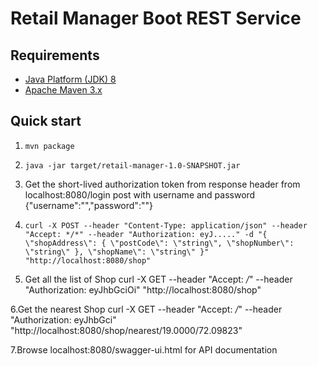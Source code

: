 Retail Manager Boot REST Service
================================



Requirements
------------
* [Java Platform (JDK) 8](http://www.oracle.com/technetwork/java/javase/downloads/index.html)
* [Apache Maven 3.x](http://maven.apache.org/)

Quick start
-----------
1. `mvn package`
2. `java -jar target/retail-manager-1.0-SNAPSHOT.jar`
3. Get the short-lived authorization token from response header
from localhost:8080/login post with username and password
{"username":"","password":""}

4. `curl -X POST --header "Content-Type: application/json" --header "Accept: */*" --header "Authorization: eyJ....." -d "{
  \"shopAddress\": {
    \"postCode\": \"string\",
    \"shopNumber\": \"string\"
  },
  \"shopName\": \"string\"
}" "http://localhost:8080/shop"`
5. Get all the list of Shop
curl -X GET --header "Accept: */*" --header "Authorization: eyJhbGciOi" "http://localhost:8080/shop"

6.Get the nearest Shop
curl -X GET --header "Accept: */*" --header "Authorization: eyJhbGci" "http://localhost:8080/shop/nearest/19.0000/72.09823"

7.Browse localhost:8080/swagger-ui.html for API documentation
